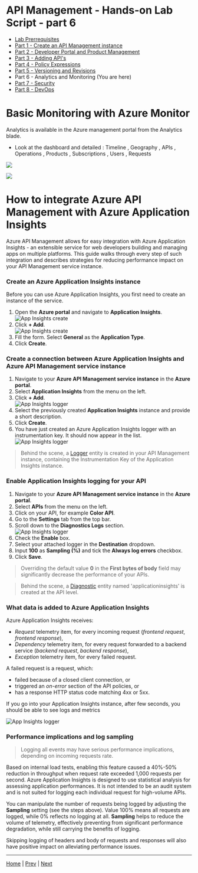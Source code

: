 # API Management - Hands-on Lab Script - part 6

- [Lab Prerrequisites](apimanagement-prerrequisites.md)
- [Part 1 - Create an API Management instance](apimanagement-1.md) 
- [Part 2 - Developer Portal and Product Management](apimanagement-2.md) 
- [Part 3 - Adding API's](apimanagement-3.md) 
- [Part 4 - Policy Expressions](apimanagement-4.md) 
- [Part 5 - Versioning and Revisions](apimanagement-5.md) 
- Part 6 - Analytics and Monitoring (You are here)
- [Part 7 - Security](apimanagement-7.md)
- [Part 8 - DevOps](apimanagement-8.md)

# Basic Monitoring with Azure Monitor

Analytics is available in the Azure management portal from the Analytics blade.

- Look at the dashboard and detailed :  Timeline , Geography , APIs , Operations , Products , Subscriptions , Users , Requests

![](Images/APIMAnalytics.png)

![](Images/APIMAnalytics2.png)


# How to integrate Azure API Management with Azure Application Insights

Azure API Management allows for easy integration with Azure Application Insights - an extensible service for web developers building and managing apps on multiple platforms. This guide walks through every step of such integration and describes strategies for reducing performance impact on your API Management service instance.

### Create an Azure Application Insights instance

Before you can use Azure Application Insights, you first need to create an instance of the service.

1. Open the **Azure portal** and navigate to **Application Insights**.  
    ![App Insights create](Images/apim-app-insights-instance-1.png)  
2. Click **+ Add**.  
    ![App Insights create](Images/apim-app-insights-instance-2.png)  
3. Fill the form. Select **General** as the **Application Type**.
4. Click **Create**.

### Create a connection between Azure Application Insights and Azure API Management service instance

1. Navigate to your **Azure API Management service instance** in the **Azure portal**.
2. Select **Application Insights** from the menu on the left.
3. Click **+ Add**.  
    ![App Insights logger](Images/apim-app-insights-logger-1.png)  
4. Select the previously created **Application Insights** instance and provide a short description.
5. Click **Create**.
6. You have just created an Azure Application Insights logger with an instrumentation key. It should now appear in the list.  
    ![App Insights logger](Images/apim-app-insights-logger-2.png)  

> Behind the scene, a [Logger](https://docs.microsoft.com/rest/api/apimanagement/2019-12-01/logger/createorupdate) entity is created in your API Management instance, containing the Instrumentation Key of the Application Insights instance.

### Enable Application Insights logging for your API

1. Navigate to your **Azure API Management service instance** in the **Azure portal**.
2. Select **APIs** from the menu on the left.
3. Click on your API, for example **Color API**.
4. Go to the **Settings** tab from the top bar.
5. Scroll down to the **Diagnostics Logs** section.  
    ![App Insights logger](Images/apim-app-insights-api-1.png)  
6. Check the **Enable** box.
7. Select your attached logger in the **Destination** dropdown.
8. Input **100** as **Sampling (%)** and tick the **Always log errors** checkbox.
9. Click **Save**.

> Overriding the default value **0** in the **First bytes of body** field may significantly decrease the performance of your APIs.

> Behind the scene, a [Diagnostic](https://docs.microsoft.com/rest/api/apimanagement/2019-12-01/diagnostic/createorupdate) entity named 'applicationinsights' is created at the API level.



### What data is added to Azure Application Insights

Azure Application Insights receives:

+ *Request* telemetry item, for every incoming request (*frontend request*, *frontend response*),
+ *Dependency* telemetry item, for every request forwarded to a backend service (*backend request*, *backend response*),
+ *Exception* telemetry item, for every failed request.

A failed request is a request, which:

+ failed because of a closed client connection, or
+ triggered an *on-error* section of the API policies, or
+ has a response HTTP status code matching 4xx or 5xx.

If you go into your Application Insights instance, after few seconds, you should be able to see logs and metrics

![App Insights logger](Images/apim-app-insights-api-2.png)  

### Performance implications and log sampling

> Logging all events may have serious performance implications, depending on incoming requests rate.

Based on internal load tests, enabling this feature caused a 40%-50% reduction in throughput when request rate exceeded 1,000 requests per second. Azure Application Insights is designed to use statistical analysis for assessing application performances. It is not intended to be an audit system and is not suited for logging each individual request for high-volume APIs.

You can manipulate the number of requests being logged by adjusting the **Sampling** setting (see the steps above). Value 100% means all requests are logged, while 0% reflects no logging at all. **Sampling** helps to reduce the volume of telemetry, effectively preventing from significant performance degradation, while still carrying the benefits of logging.

Skipping logging of headers and body of requests and responses will also have positive impact on alleviating performance issues.




---
[Home](README.md) | [Prev](apimanagement-5.md) | [Next](apimanagement-7.md)